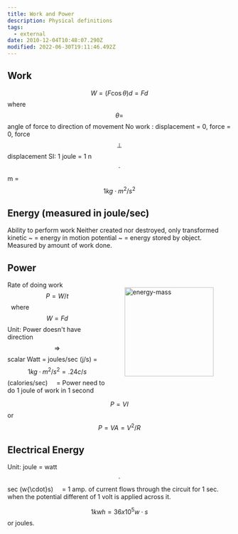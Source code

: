 ```yaml
---
title: Work and Power
description: Physical definitions
tags:
  - external
date: 2010-12-04T10:48:07.290Z
modified: 2022-06-30T19:11:46.492Z
---
```


## Work

$$ W = (F \cos\theta)d = Fd $$
where $$ \theta = $$ angle of force to direction of movement
No work : displacement = 0, force = 0, force $$ \perp $$ displacement
SI: 1 joule = 1 n$$ \cdot $$m = $$ 1 kg \cdot m^2/s^2 $$

## Energy (measured in joule/sec)

Ability to perform work
Neither created nor destroyed, only transformed
kinetic ~ = energy in motion
potential ~ = energy stored by object.
Measured by amount of work done.

## Power

<figure style="float:right">
<img src="/posts/img/work_power1.svg" alt="energy-mass" width="200">
</figure>

Rate of doing work $$ P = W/t $$ &nbsp; where $$W = Fd $$
Unit: Power doesn't have direction $$ \Rightarrow $$ scalar
Watt = joules/sec (j/s) = $$ 1 kg \cdot m^2/s^2 = .24 c/s $$ (calories/sec)
&nbsp;&nbsp;&nbsp; = Power need to do 1 joule of work in 1 second

$$ P = VI $$ or $$ P = VA = V^2/R $$

## Electrical Energy

Unit: joule = watt$$\cdot$$sec (w{\cdot}s)
&nbsp;&nbsp;&nbsp; = 1 amp. of current flows through the circuit for 1 sec. when the potential different of 1 volt is applied across it.

$$ 1 kwh = 36 x 10^5 w{\cdot}s$$ or joules.
